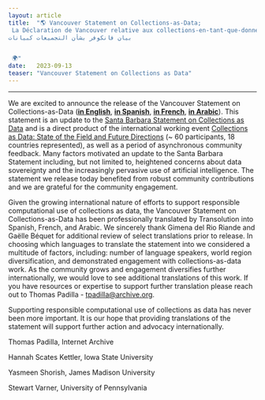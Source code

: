 ```yaml
---
layout: article
title:  "🌎 Vancouver Statement on Collections-as-Data;
 La Déclaration de Vancouver relative aux collections-en-tant-que-données; 
بيان فانكوفر بشأن التجميعات كبيانات


 🌍"
date:   2023-09-13 
teaser: "Vancouver Statement on Collections as Data"
---
```

---

We are excited to announce the release of the Vancouver Statement on Collections-as-Data ([**in English**](https://zenodo.org/record/8342171), [**in Spanish**](https://doi.org/10.5281/zenodo.8342197), [**in French**](https://zenodo.org/record/8342190), [**in Arabic**](https://doi.org/10.5281/zenodo.8342187)). This statement is an update to the [Santa Barbara Statement on Collections as Data](https://zenodo.org/record/3066209) and is a direct product of the international working event [Collections as Data: State of the Field and Future Directions](https://collectionsasdata.github.io/part2whole/iac/)  (~ 60 participants, 18 countries represented), as well as a period of asynchronous community feedback. Many factors motivated an update to the Santa Barbara Statement including, but not limited to, heightened concerns about data sovereignty and the increasingly pervasive use of artificial intelligence. The statement we release today benefited from robust community contributions and we are grateful for the community engagement. 

Given the growing international nature of efforts to support responsible computational use of collections as data, the Vancouver Statement on Collections-as-Data has been professionally translated by Transolution into Spanish, French, and Arabic. We sincerely thank Gimena del Rio Riande and Gaëlle Béquet for additional review of select translations prior to release. In choosing which languages to translate the statement into we considered a multitude of factors, including: number of language speakers, world region diversification, and demonstrated engagement with collections-as-data work. As the community grows and engagement diversifies further internationally, we would love to see additional translations of this work. If you have resources or expertise to support further translation please reach out to Thomas Padilla - tpadilla@archive.org. 

Supporting responsible computational use of collections as data has never been more important. It is our hope that providing translations of the statement will support further action and advocacy internationally. 

Thomas Padilla, Internet Archive

Hannah Scates Kettler, Iowa State University

Yasmeen Shorish, James Madison University

Stewart Varner, University of Pennsylvania 
